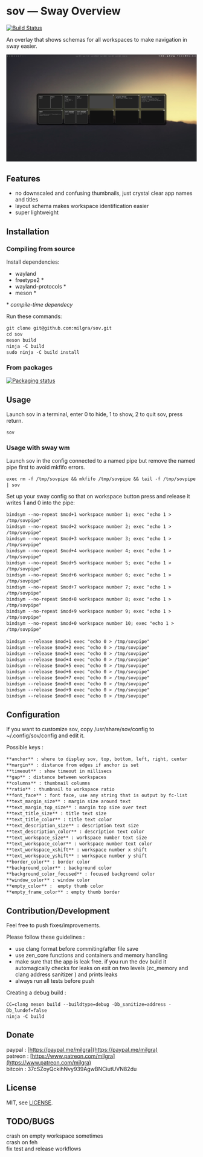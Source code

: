 # sov — Sway Overview

[![Build Status](https://github.com/milgra/sov/workflows/test/badge.svg)](https://github.com/milgra/sov/actions)

An overlay that shows schemas for all workspaces to make navigation in sway easier.

![alt text](screenshot.png)

## Features ##

- no downscaled and confusing thumbnails, just crystal clear app names and titles
- layout schema makes workspace identification easier
- super lightweight   

## Installation

### Compiling from source

Install dependencies:

- wayland
- freetype2 \*
- wayland-protocols \*
- meson \*

\* _compile-time dependecy_

Run these commands:

```
git clone git@github.com:milgra/sov.git
cd sov
meson build
ninja -C build
sudo ninja -C build install
```

### From packages

[![Packaging status](https://repology.org/badge/tiny-repos/sov.svg)](https://repology.org/project/sov/versions)

## Usage

Launch sov in a terminal, enter 0 to hide, 1 to show, 2 to quit sov, press return.

```
sov
```

### Usage with sway wm

Launch sov in the config connected to a named pipe but remove the named pipe first to avoid mkfifo errors.

```
exec rm -f /tmp/sovpipe && mkfifo /tmp/sovpipe && tail -f /tmp/sovpipe | sov
```

Set up your sway config so that on workspace button press and release it writes 1 and 0 into the pipe:

```
bindsym --no-repeat $mod+1 workspace number 1; exec "echo 1 > /tmp/sovpipe"
bindsym --no-repeat $mod+2 workspace number 2; exec "echo 1 > /tmp/sovpipe"
bindsym --no-repeat $mod+3 workspace number 3; exec "echo 1 > /tmp/sovpipe"
bindsym --no-repeat $mod+4 workspace number 4; exec "echo 1 > /tmp/sovpipe"
bindsym --no-repeat $mod+5 workspace number 5; exec "echo 1 > /tmp/sovpipe"
bindsym --no-repeat $mod+6 workspace number 6; exec "echo 1 > /tmp/sovpipe"
bindsym --no-repeat $mod+7 workspace number 7; exec "echo 1 > /tmp/sovpipe"
bindsym --no-repeat $mod+8 workspace number 8; exec "echo 1 > /tmp/sovpipe"
bindsym --no-repeat $mod+9 workspace number 9; exec "echo 1 > /tmp/sovpipe"
bindsym --no-repeat $mod+0 workspace number 10; exec "echo 1 > /tmp/sovpipe"

bindsym --release $mod+1 exec "echo 0 > /tmp/sovpipe"
bindsym --release $mod+2 exec "echo 0 > /tmp/sovpipe"
bindsym --release $mod+3 exec "echo 0 > /tmp/sovpipe"
bindsym --release $mod+4 exec "echo 0 > /tmp/sovpipe"
bindsym --release $mod+5 exec "echo 0 > /tmp/sovpipe"
bindsym --release $mod+6 exec "echo 0 > /tmp/sovpipe"
bindsym --release $mod+7 exec "echo 0 > /tmp/sovpipe"
bindsym --release $mod+8 exec "echo 0 > /tmp/sovpipe"
bindsym --release $mod+9 exec "echo 0 > /tmp/sovpipe"
bindsym --release $mod+0 exec "echo 0 > /tmp/sovpipe"
```

## Configuration ##

If you want to customize sov, copy /usr/share/sov/config to ~/.config/sov/config and edit it.

Possible keys :

```
**anchor** : where to display sov, top, bottom, left, right, center  
**margin** : distance from edges if anchor is set  
**timeout** : show timeout in millisecs  
**gap** : distance between workspaces  
**columns** : thumbnail columns  
**ratio** : thumbnail to workspace ratio  
**font_face** : font face, use any string that is output by fc-list  
**text_margin_size** : margin size around text  
**text_margin_top_size** : margin top size over text  
**text_title_size** : title text size  
**text_title_color** : title text color  
**text_description_size** : description text size  
**text_description_color** : description text color  
**text_workspace_size** : workspace number text size  
**text_workspace_color** : workspace number text color  
**text_workspace_xshift** : workspace number x shift  
**text_workspace_yshift** : workspace number y shift  
**border_color** : border color  
**background_color** : background color  
**background_color_focused** : focused background color  
**window_color** : window color  
**empty_color** :  empty thumb color  
**empty_frame_color** : empty thumb border  
```

## Contribution/Development ##

Feel free to push fixes/improvements.

Please follow these guidelines :

- use clang format before commiting/after file save
- use zen_core functions and containers and memory handling
- make sure that the app is leak free. if you run the dev build it automagically checks for leaks on exit on two levels (zc_memory and clang address sanitizer ) and prints leaks
- always run all tests before push

Creating a debug build :

```
CC=clang meson build --buildtype=debug -Db_sanitize=address -Db_lundef=false
ninja -C build
```

## Donate ##

paypal : [https://paypal.me/milgra](https://paypal.me/milgra)  
patreon : [https://www.patreon.com/milgra](https://www.patreon.com/milgra)  
bitcoin : 37cSZoyQckihNvy939AgwBNCiutUVN82du  

## License ##

MIT, see [LICENSE](/LICENSE).

## TODO/BUGS ##

crash on empty workspace sometimes  
crash on feh  
fix test and release workflows  